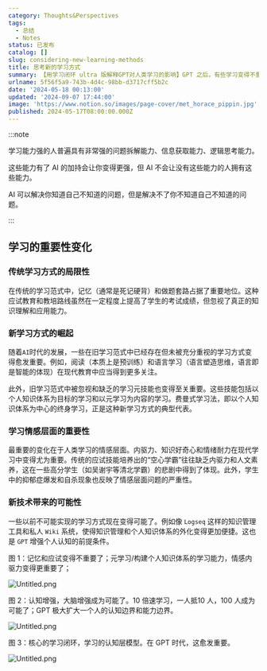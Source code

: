 ```yaml
---
category: Thoughts&Perspectives
tags:
  - 总结
  - Notes
status: 已发布
catalog: []
slug: considering-new-learning-methods
title: 思考新的学习方式
summary: 【用学习闭环 ultra 版解释GPT对人类学习的影响】GPT 之后，有些学习变得不重要了，有些学习变得更重要了，有些学习从不可能变成可能了。
urlname: 5f56f5a9-743b-4d4c-98bb-d3717cff5b2c
date: '2024-05-18 00:13:00'
updated: '2024-09-07 17:44:00'
image: 'https://www.notion.so/images/page-cover/met_horace_pippin.jpg'
published: 2024-05-17T08:00:00.000Z
---
```


:::note


学习能力强的人普遍具有非常强的问题拆解能力、信息获取能力、逻辑思考能力。


这些能力有了 AI 的加持会让你变得更强，但 AI 不会让没有这些能力的人拥有这些能力。


AI 可以解决你知道自己不知道的问题，但是解决不了你不知道自己不知道的问题。


:::


## 学习的重要性变化


### 传统学习方式的局限性


在传统的学习范式中，记忆（通常是死记硬背）和做题套路占据了重要地位。这种应试教育和教培路线虽然在一定程度上提高了学生的考试成绩，但忽视了真正的知识理解和应用能力。


### 新学习方式的崛起


随着`AI`时代的发展，一些在旧学习范式中已经存在但未被充分重视的学习方式变得愈发重要。例如，阅读（本质上是预训练）和语言学习（语言塑造思维，语言即是智能的体现）在现代教育中应当得到更多关注。


此外，旧学习范式中被忽视和缺乏的学习元技能也变得至关重要。这些技能包括以个人知识体系为目标的学习和以元学习为内容的学习。费曼式学习法，即以个人知识体系为中心的终身学习，正是这种新学习方式的典型代表。


### 学习情感层面的重要性


最重要的变化在于人类学习的情感层面。内驱力、知识好奇心和情绪耐力在现代学习中变得尤为重要。传统的应试技能培养出的“空心学霸”往往缺乏内驱力和人文素养，这在一些高分学生（如吴谢宇等清北学霸）的悲剧中得到了体现。此外，学生中的抑郁症爆发和自杀现象也反映了情感层面问题的严重性。


### 新技术带来的可能性


一些以前不可能实现的学习方式现在变得可能了。例如像 `Logseq` 这样的知识管理工具和私人 `Wiki` 系统，使得知识管理和个人知识体系的外化变得更加便捷。这也是 `GPT` 增强个人认知的前提条件。


图 1：记忆和应试变得不重要了；元学习/构建个人知识体系的学习能力，情感内驱力变得更重要了；


![Untitled.png](https://prod-files-secure.s3.us-west-2.amazonaws.com/5d24fe63-e567-4804-86f9-9fdc62e13082/a8319b77-00b3-43d9-9f99-e58187f20cfe/Untitled.png?X-Amz-Algorithm=AWS4-HMAC-SHA256&X-Amz-Content-Sha256=UNSIGNED-PAYLOAD&X-Amz-Credential=AKIAT73L2G45FSPPWI6X%2F20241223%2Fus-west-2%2Fs3%2Faws4_request&X-Amz-Date=20241223T213238Z&X-Amz-Expires=3600&X-Amz-Signature=acb9537cdedd2bf06ddf57a534f74f399a91d960bdf9d439090dcca5700e3ed3&X-Amz-SignedHeaders=host&x-id=GetObject)


图 2：认知增强，大脑增强成为可能了。10 倍速学习，一人抵10 人，100 人成为可能了；GPT 极大扩大一个人的认知边界和能力边界。


![Untitled.png](https://prod-files-secure.s3.us-west-2.amazonaws.com/5d24fe63-e567-4804-86f9-9fdc62e13082/e195b372-4d2b-479c-9e75-1be4e2c1412e/Untitled.png?X-Amz-Algorithm=AWS4-HMAC-SHA256&X-Amz-Content-Sha256=UNSIGNED-PAYLOAD&X-Amz-Credential=AKIAT73L2G45FSPPWI6X%2F20241223%2Fus-west-2%2Fs3%2Faws4_request&X-Amz-Date=20241223T213238Z&X-Amz-Expires=3600&X-Amz-Signature=ab664cbe1a2508ac3918cbba19611e2243d9b7c4845ad07957b0276f720ab20d&X-Amz-SignedHeaders=host&x-id=GetObject)


图 3：核心的学习闭环，学习的认知层模型。在 GPT 时代，这愈发重要。


![Untitled.png](https://prod-files-secure.s3.us-west-2.amazonaws.com/5d24fe63-e567-4804-86f9-9fdc62e13082/57f2a38d-97b9-407e-baa1-8fecb8348e87/Untitled.png?X-Amz-Algorithm=AWS4-HMAC-SHA256&X-Amz-Content-Sha256=UNSIGNED-PAYLOAD&X-Amz-Credential=AKIAT73L2G45FSPPWI6X%2F20241223%2Fus-west-2%2Fs3%2Faws4_request&X-Amz-Date=20241223T213238Z&X-Amz-Expires=3600&X-Amz-Signature=9854d4e722a0dc40fed9e7945142cba6928ccc89c6885b484edcb62b2e5f6448&X-Amz-SignedHeaders=host&x-id=GetObject)


